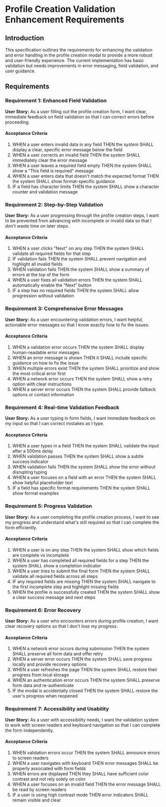 # Profile Creation Validation Enhancement Requirements

## Introduction

This specification outlines the requirements for enhancing the validation and error handling in the profile creation modal to provide a more robust and user-friendly experience. The current implementation has basic validation but needs improvements in error messaging, field validation, and user guidance.

## Requirements

### Requirement 1: Enhanced Field Validation

**User Story:** As a user filling out the profile creation form, I want clear, immediate feedback on field validation so that I can correct errors before proceeding.

#### Acceptance Criteria

1. WHEN a user enters invalid data in any field THEN the system SHALL display a clear, specific error message below the field
2. WHEN a user corrects an invalid field THEN the system SHALL immediately clear the error message
3. WHEN a user leaves a required field empty THEN the system SHALL show a "This field is required" message
4. WHEN a user enters data that doesn't match the expected format THEN the system SHALL show format-specific guidance
5. IF a field has character limits THEN the system SHALL show a character counter and validation message

### Requirement 2: Step-by-Step Validation

**User Story:** As a user progressing through the profile creation steps, I want to be prevented from advancing with incomplete or invalid data so that I don't waste time on later steps.

#### Acceptance Criteria

1. WHEN a user clicks "Next" on any step THEN the system SHALL validate all required fields for that step
2. IF validation fails THEN the system SHALL prevent navigation and highlight all invalid fields
3. WHEN validation fails THEN the system SHALL show a summary of errors at the top of the form
4. WHEN a user fixes all validation errors THEN the system SHALL automatically enable the "Next" button
5. IF a step has no required fields THEN the system SHALL allow progression without validation

### Requirement 3: Comprehensive Error Messages

**User Story:** As a user encountering validation errors, I want helpful, actionable error messages so that I know exactly how to fix the issues.

#### Acceptance Criteria

1. WHEN a validation error occurs THEN the system SHALL display human-readable error messages
2. WHEN an error message is shown THEN it SHALL include specific guidance on how to fix the issue
3. WHEN multiple errors exist THEN the system SHALL prioritize and show the most critical error first
4. WHEN a network error occurs THEN the system SHALL show a retry option with clear instructions
5. WHEN a server error occurs THEN the system SHALL provide fallback options or contact information

### Requirement 4: Real-time Validation Feedback

**User Story:** As a user typing in form fields, I want immediate feedback on my input so that I can correct mistakes as I type.

#### Acceptance Criteria

1. WHEN a user types in a field THEN the system SHALL validate the input after a 500ms delay
2. WHEN validation passes THEN the system SHALL show a subtle success indicator
3. WHEN validation fails THEN the system SHALL show the error without disrupting typing
4. WHEN a user focuses on a field with an error THEN the system SHALL show helpful placeholder text
5. IF a field has specific format requirements THEN the system SHALL show format examples

### Requirement 5: Progress Validation

**User Story:** As a user completing the profile creation process, I want to see my progress and understand what's still required so that I can complete the form efficiently.

#### Acceptance Criteria

1. WHEN a user is on any step THEN the system SHALL show which fields are complete vs incomplete
2. WHEN a user has completed all required fields for a step THEN the system SHALL show a completion indicator
3. WHEN a user tries to submit the final form THEN the system SHALL validate all required fields across all steps
4. IF any required fields are missing THEN the system SHALL navigate to the first incomplete step and highlight missing fields
5. WHEN the profile is successfully created THEN the system SHALL show a clear success message and next steps

### Requirement 6: Error Recovery

**User Story:** As a user who encounters errors during profile creation, I want clear recovery options so that I don't lose my progress.

#### Acceptance Criteria

1. WHEN a network error occurs during submission THEN the system SHALL preserve all form data and offer retry
2. WHEN a server error occurs THEN the system SHALL save progress locally and provide recovery options
3. WHEN a user refreshes the page THEN the system SHALL restore their progress from local storage
4. WHEN an authentication error occurs THEN the system SHALL preserve form data and re-authenticate
5. IF the modal is accidentally closed THEN the system SHALL restore the user's progress when reopened

### Requirement 7: Accessibility and Usability

**User Story:** As a user with accessibility needs, I want the validation system to work with screen readers and keyboard navigation so that I can complete the form independently.

#### Acceptance Criteria

1. WHEN validation errors occur THEN the system SHALL announce errors to screen readers
2. WHEN a user navigates with keyboard THEN error messages SHALL be properly associated with form fields
3. WHEN errors are displayed THEN they SHALL have sufficient color contrast and not rely solely on color
4. WHEN a user focuses on an invalid field THEN the error message SHALL be read by screen readers
5. IF a user is using high contrast mode THEN error indicators SHALL remain visible and clear